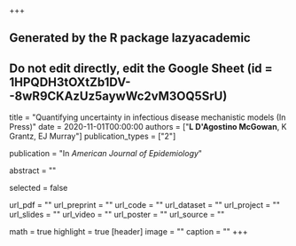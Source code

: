 +++
## Generated by the R package lazyacademic
## Do not edit directly, edit the Google Sheet (id = 1HPQDH3tOXtZb1DV--8wR9CKAzUz5aywWc2vM3OQ5SrU)

title = "Quantifying uncertainty in infectious disease mechanistic models (In Press)"
date = 2020-11-01T00:00:00
authors = ["**L D'Agostino McGowan**, K Grantz, EJ Murray"]
publication_types = ["2"]

publication = "In *American Journal of Epidemiology*"

abstract = ""

selected = false

url_pdf = ""
url_preprint = ""
url_code = ""
url_dataset = ""
url_project = ""
url_slides = ""
url_video = ""
url_poster = ""
url_source = ""

math = true
highlight = true
[header]
image = ""
caption = ""
+++
